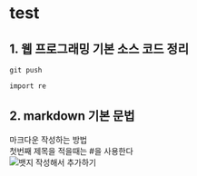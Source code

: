 # test
## 1. 웹 프로그래밍 기본 소스 코드 정리
```
git push
```
```
import re
```
## 2. markdown 기본 문법
마크다운 작성하는 방법  
첫번째 제목을 적을때는 #을 사용한다  
<img src="https://img.shields.io/badge/이름-FF0000?style=flat-square&logo=000000&logoColor=A5915F"/>뱃지 작성해서 추가하기 
